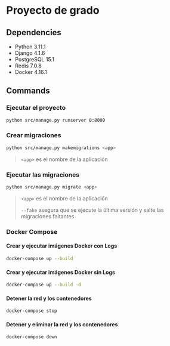 # Proyecto de grado

## Dependencies

- Python 3.11.1
- Django 4.1.6
- PostgreSQL 15.1
- Redis 7.0.8
- Docker 4.16.1

## Commands

### Ejecutar el proyecto

```bash
python src/manage.py runserver 0:8000
```

### Crear migraciones

```bash
python src/manage.py makemigrations <app>
```

> `<app>` es el nombre de la aplicación

### Ejecutar las migraciones

```bash
python src/manage.py migrate <app>
```

> `<app>` es el nombre de la aplicación
>
> `--fake` asegura que se ejecute la última versión y salte las migraciones faltantes

### Docker Compose

#### Crear y ejecutar imágenes Docker con Logs

```bash
docker-compose up --build
```

#### Crear y ejecutar imágenes Docker sin Logs

```bash
docker-compose up --build -d
```

#### Detener la red y los contenedores

```bash
docker-compose stop
```

#### Detener y eliminar la red y los contenedores

```bash
docker-compose down
```
